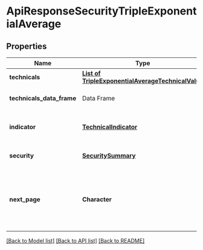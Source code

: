 # ApiResponseSecurityTripleExponentialAverage

[//]: # (CLASS:IntrinioSDK::ApiResponseSecurityTripleExponentialAverage)

[//]: # (KIND:object)

## Properties

[//]: # (START_DEFINITION)

Name | Type | Description
------------ | ------------- | -------------
**technicals** | [**List of TripleExponentialAverageTechnicalValue**](TripleExponentialAverageTechnicalValue.md) |  &nbsp;
**technicals_data_frame** | Data Frame | Data frame representation of technicals
**indicator** | [**TechnicalIndicator**](TechnicalIndicator.md) | The name and symbol of the technical indicator &nbsp;
**security** | [**SecuritySummary**](SecuritySummary.md) | The Security of the Stock Price &nbsp;
**next_page** | **Character** | The token required to request the next page of the data. If null, no further results are available. &nbsp;

[//]: # (END_DEFINITION)


[//]: # (CONTAINED_CLASS:IntrinioSDK::TripleExponentialAverageTechnicalValue)


[//]: # (CONTAINED_CLASS:IntrinioSDK::TechnicalIndicator)


[//]: # (CONTAINED_CLASS:IntrinioSDK::SecuritySummary)


[[Back to Model list]](../README.md#documentation-for-models) [[Back to API list]](../README.md#documentation-for-api-endpoints) [[Back to README]](../README.md)


